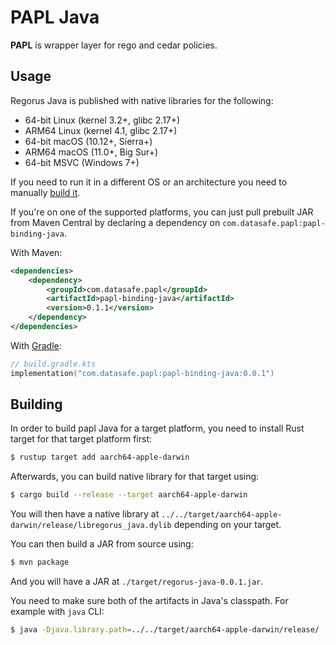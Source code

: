 # PAPL Java

**PAPL** is wrapper layer for rego and cedar policies.

## Usage

Regorus Java is published with native libraries for the following:
- 64-bit Linux (kernel 3.2+, glibc 2.17+)
- ARM64 Linux (kernel 4.1, glibc 2.17+)
- 64-bit macOS (10.12+, Sierra+)
- ARM64 macOS (11.0+, Big Sur+)
- 64-bit MSVC (Windows 7+)

If you need to run it in a different OS or an architecture you need to manually [build it](#Building).

If you're on one of the supported platforms, you can just pull prebuilt JAR from Maven Central by declaring a dependency on `com.datasafe.papl:papl-binding-java`.

With Maven:
```xml
<dependencies>
    <dependency>
        <groupId>com.datasafe.papl</groupId>
        <artifactId>papl-binding-java</artifactId>
        <version>0.1.1</version>
    </dependency>
</dependencies>
```

With [Gradle](https://gradle.org/):
```kotlin
// build.gradle.kts
implementation("com.datasafe.papl:papl-binding-java:0.0.1")
```

## Building

In order to build papl Java for a target platform, you need to install Rust target
for that target platform first:

```bash
$ rustup target add aarch64-apple-darwin
```

Afterwards, you can build native library for that target using:
```bash
$ cargo build --release --target aarch64-apple-darwin
```

You will then have a native library at `../../target/aarch64-apple-darwin/release/libregorus_java.dylib` depending on your target.

You can then build a JAR from source using:
```bash
$ mvn package
```

And you will have a JAR at `./target/regorus-java-0.0.1.jar`.

You need to make sure both of the artifacts in Java's classpath.
For example with `java` CLI:
```bash
$ java -Djava.library.path=../../target/aarch64-apple-darwin/release/ -cp target/regorus-java-0.0.1.jar Test.java
```

